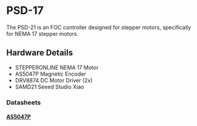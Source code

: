 # PSD-17
The PSD-21 is an FOC controller designed for stepper motors, specifically for NEMA 17 stepper motors.

## Hardware Details

- STEPPERONLINE NEMA 17 Motor
- AS5047P Magnetic Encoder
- DRV8874 DC Motor Driver (2x)
- SAMD21 Seeed Studio Xiao

### Datasheets

#### [AS5047P](https://www.mouser.com/datasheet/2/588/AS5047P-TS_EK_AB_Operation-Manual_Rev.1.0-775823.pdf)